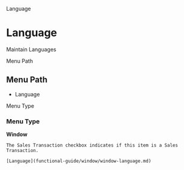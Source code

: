 
Language
# Language


Maintain Languages

Menu Path
## Menu Path



- Language

Menu Type
### Menu Type

**Window**

```
The Sales Transaction checkbox indicates if this item is a Sales Transaction.
```

```
[Language](functional-guide/window/window-language.md)
```